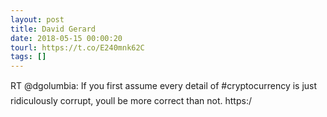 ```yaml
---
layout: post
title: David Gerard
date: 2018-05-15 00:00:20
tourl: https://t.co/E240mnk62C
tags: []
---
```

RT @dgolumbia: If you first assume every detail of #cryptocurrency is just ridiculously corrupt, youll be more correct than not. https:/